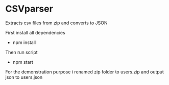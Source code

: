 # CSVparser
Extracts csv files from zip and converts to JSON 


First install all dependencies 
 - npm install

Then run script
- npm start


For the demonstration purpose i renamed zip folder to users.zip and output json to users.json
